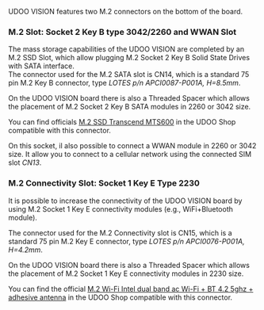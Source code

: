 UDOO VISION features two M.2 connectors on the bottom of the board.

### M.2 Slot: Socket 2 Key B type 3042/2260 and WWAN Slot

The mass storage capabilities of the UDOO VISION are completed by an M.2 SSD Slot, which allow plugging M.2 Socket 2 Key B Solid State Drives with SATA interface.  
The connector used for the M.2 SATA slot is CN14, which is a standard 75 pin M.2 Key B connector, type *LOTES p/n APCI0087-P001A, H=8.5mm*.

On the UDOO VISION board there is also a Threaded Spacer which allows the placement of M.2 Socket 2 Key B SATA modules in 2260 or 3042 size.  

You can find officials [M.2 SSD Transcend MTS600](!Accessories/Official_Accessories) in the UDOO Shop compatible with this connector.

On this socket, il also possible to connect a WWAN module in 2260 or 3042 size. It allow you to connect to a cellular network using the connected SIM slot *CN13*.


### M.2 Connectivity Slot: Socket 1 Key E Type 2230

It is possible to increase the connectivity of the UDOO VISION board by using M.2 Socket 1 Key E connectivity modules (e.g., WiFi+Bluetooth module).  

The connector used for the M.2 Connectivity slot is CN15, which is a standard 75 pin M.2 Key E connector, type *LOTES p/n APCI0076-P001A, H=4.2mm*.

On the UDOO VISION board there is also a Threaded Spacer which allows the placement of M.2 Socket 1 Key E connectivity modules in 2230 size.

You can find the official [M.2 Wi-Fi Intel dual band ac Wi-Fi + BT 4.2 5ghz + adhesive antenna](!Accessories/Official_Accessories) in the UDOO Shop compatible with this connector.
